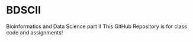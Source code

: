 # BDSCII
Bioinformatics and Data Science part II
This GitHub Repository is for class code and assignments!
